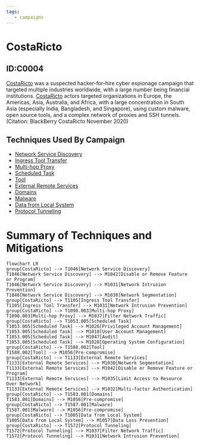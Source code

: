 ```yaml
---
tags:
   - campaigns
---
```

# CostaRicto
## ID:C0004
[CostaRicto](/mitre/campaigns/C0004) was a suspected hacker-for-hire cyber espionage campaign that targeted multiple industries worldwide, with a large number being financial institutions. [CostaRicto](/mitre/campaigns/C0004) actors targeted organizations in Europe, the Americas, Asia, Australia, and Africa, with a large concentration in South Asia (especially India, Bangladesh, and Singapore), using custom malware, open source tools, and a complex network of proxies and SSH tunnels.(Citation: BlackBerry CostaRicto November 2020)
## Techniques Used By Campaign
* [Network Service Discovery](techniques/T1046)
* [Ingress Tool Transfer](techniques/T1105)
* [Multi-hop Proxy](techniques/T1090/003)
* [Scheduled Task](techniques/T1053/005)
* [Tool](techniques/T1588/002)
* [External Remote Services](techniques/T1133)
* [Domains](techniques/T1583/001)
* [Malware](techniques/T1587/001)
* [Data from Local System](techniques/T1005)
* [Protocol Tunneling](techniques/T1572)

# Summary of Techniques and Mitigations
```mermaid
flowchart LR
group[CostaRicto] --> T1046[Network Service Discovery]
T1046[Network Service Discovery] --> M1042[Disable or Remove Feature or Program]
T1046[Network Service Discovery] --> M1031[Network Intrusion Prevention]
T1046[Network Service Discovery] --> M1030[Network Segmentation]
group[CostaRicto] --> T1105[Ingress Tool Transfer]
T1105[Ingress Tool Transfer] --> M1031[Network Intrusion Prevention]
group[CostaRicto] --> T1090.003[Multi-hop Proxy]
T1090.003[Multi-hop Proxy] --> M1037[Filter Network Traffic]
group[CostaRicto] --> T1053.005[Scheduled Task]
T1053.005[Scheduled Task] --> M1026[Privileged Account Management]
T1053.005[Scheduled Task] --> M1018[User Account Management]
T1053.005[Scheduled Task] --> M1047[Audit]
T1053.005[Scheduled Task] --> M1028[Operating System Configuration]
group[CostaRicto] --> T1588.002[Tool]
T1588.002[Tool] --> M1056[Pre-compromise]
group[CostaRicto] --> T1133[External Remote Services]
T1133[External Remote Services] --> M1030[Network Segmentation]
T1133[External Remote Services] --> M1042[Disable or Remove Feature or Program]
T1133[External Remote Services] --> M1035[Limit Access to Resource Over Network]
T1133[External Remote Services] --> M1032[Multi-factor Authentication]
group[CostaRicto] --> T1583.001[Domains]
T1583.001[Domains] --> M1056[Pre-compromise]
group[CostaRicto] --> T1587.001[Malware]
T1587.001[Malware] --> M1056[Pre-compromise]
group[CostaRicto] --> T1005[Data from Local System]
T1005[Data from Local System] --> M1057[Data Loss Prevention]
group[CostaRicto] --> T1572[Protocol Tunneling]
T1572[Protocol Tunneling] --> M1037[Filter Network Traffic]
T1572[Protocol Tunneling] --> M1031[Network Intrusion Prevention]
```